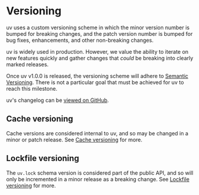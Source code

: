 # Versioning

uv uses a custom versioning scheme in which the minor version number is bumped for breaking changes,
and the patch version number is bumped for bug fixes, enhancements, and other non-breaking changes.

uv is widely used in production. However, we value the ability to iterate on new features quickly
and gather changes that _could_ be breaking into clearly marked releases.

Once uv v1.0.0 is released, the versioning scheme will adhere to
[Semantic Versioning](https://semver.org/). There is not a particular goal that must be achieved for
uv to reach this milestone.

uv's changelog can be [viewed on GitHub](https://github.com/astral-sh/uv/blob/main/CHANGELOG.md).

## Cache versioning

Cache versions are considered internal to uv, and so may be changed in a minor or patch release. See
[Cache versioning](../../concepts/cache.md#cache-versioning) for more.

## Lockfile versioning

The `uv.lock` schema version is considered part of the public API, and so will only be incremented
in a minor release as a breaking change. See
[Lockfile versioning](../../concepts/resolution.md#lockfile-versioning) for more.
